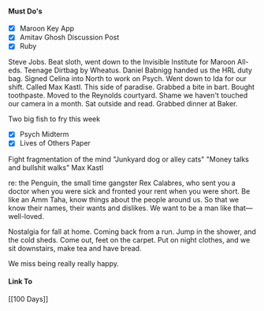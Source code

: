 #### Must Do's
- [x] Maroon Key App
- [x] Amitav Ghosh Discussion Post
- [x] Ruby

Steve Jobs. Beat sloth, went down to the Invisible Institute for Maroon All-eds. Teenage Dirtbag by Wheatus. Daniel Babnigg handed us the HRL duty bag. Signed Celina into North to work on Psych. Went down to Ida for our shift. Called Max Kastl. This side of paradise. Grabbed a bite in bart. Bought toothpaste. Moved to the Reynolds courtyard. Shame we haven't touched our camera in a month. Sat outside and read. Grabbed dinner at Baker. 

Two big fish to fry this week
- [x] Psych Midterm
- [x] Lives of Others Paper

Fight fragmentation of the mind
"Junkyard dog or alley cats"
"Money talks and bullshit walks" Max Kastl

re: the Penguin, the small time gangster Rex Calabres,  who sent you a doctor when you were sick and fronted your rent when you were short. Be like an Amm Taha, know things about the people around us. So that we know their names, their wants and dislikes. We want to be a man like that—well-loved. 

Nostalgia for fall at home. Coming back from a run. Jump in the shower, and the cold sheds. Come out, feet on the carpet. Put on night clothes, and we sit downstairs, make tea and have bread. 

We miss being really really happy.

#### Link To
[[100 Days]]
